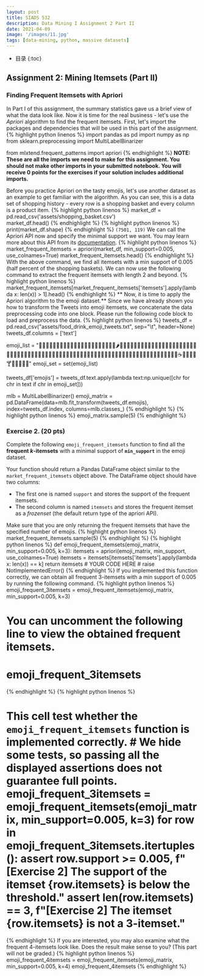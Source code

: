 ```yaml
---
layout: post
title: SIADS 532 
description: Data Mining I Assignment 2 Part II
date: 2021-04-09
image: '/images/11.jpg'
tags: [data-mining, python, massive datasets]
---
```

* 目录
{:toc}

## Assignment 2: Mining Itemsets (Part II)

### Finding Frequent Itemsets with Apriori

In Part I of this assignment, the summary statistics gave us a brief view of what the data look like. Now it is time for the real business - let's use the  _Apriori_  algorithm to find the frequent itemsets. First, let's import the packages and dependencies that will be used in this part of the assignment.
{% highlight python linenos %}
import pandas as pd
import numpy as np
from sklearn.preprocessing import MultiLabelBinarizer

from mlxtend.frequent_patterns import apriori
{% endhighlight %}
**NOTE: These are all the imports we need to make for this assignment. You should not make other imports in your submitted notebook. You will receive 0 points for the exercises if your solution includes additional imports.**

Before you practice Apriori on the tasty emojis, let's use another dataset as an example to get familiar with the algorithm. As you can see, this is a data set of shopping history - every row is a shopping basket and every column is a product item.
{% highlight python linenos %}
market_df  =  pd.read_csv('assets/shopping_basket.csv')  
market_df.head()
{% endhighlight %}
{% highlight python linenos %}
print(market_df.shape)
{% endhighlight %}
`(7501, 119)`
We can call the Apriori API now and specify the minimal support we want. You may learn more about this API from its  [documentation](http://rasbt.github.io/mlxtend/user_guide/frequent_patterns/apriori/).
{% highlight python linenos %}
market_frequent_itemsets  =  apriori(market_df,  min_support=0.005,  use_colnames=True)  market_frequent_itemsets.head()
{% endhighlight %}
With the above command, we find all itemsets with a min support of 0.005 (half percent of the shopping baskets). We can now use the following command to extract the frequent itemsets with length 2 and beyond.
{% highlight python linenos %}
market_frequent_itemsets[market_frequent_itemsets['itemsets'].apply(lambda x: len(x)) > 1].head()
{% endhighlight %}
** Now, it is time to apply the Apriori algorithm to the emoji dataset.**
Since we have already shown you how to transform the Tweets into emoji itemsets, we concatenate the data preprocessing code into one block. Please run the following code block to load and preprocess the data.
{% highlight python linenos %}
tweets_df = pd.read_csv("assets/food_drink_emoji_tweets.txt", sep="\t", header=None)
tweets_df.columns = ['text']

emoji_list = "🍇🍈🍉🍊🍋🍌🍍🥭🍎🍏🍐🍑🍒🍓🥝🍅🥥🥑🍆🥔🥕🌽🌶🥒🥬🥦🍄🥜🌰🍞🥐🥖🥨🥯🥞🧀🍖🍗🥩🥓🍔🍟🍕🌭🥪🌮🌯🥙🥚🍳🥘🍲🥣🥗🍿🧂🥫🍱🍘🍙🍚🍛🍜🍝🍠🍢🍣🍤🍥🥮🍡🥟🥠🥡🦀🦞🦐🦑🍦🍧🍨🍩🍪🎂🍰🧁🥧🍫🍬🍭🍮🍯🍼🥛☕🍵🍶🍾🍷🍸🍹🍺🍻🥂🥃"
emoji_set = set(emoji_list)

tweets_df['emojis'] = tweets_df.text.apply(lambda text:np.unique([chr for chr in text if chr in emoji_set]))

mlb = MultiLabelBinarizer()
emoji_matrix = pd.DataFrame(data=mlb.fit_transform(tweets_df.emojis), index=tweets_df.index, columns=mlb.classes_)
{% endhighlight %}
{% highlight python linenos %}
emoji_matrix.sample(5)
{% endhighlight %}

### Exercise 2. (20 pts)
Complete the following  `emoji_frequent_itemsets`  function to find all the  **frequent  _k_-itemsets**  with a minimal support of  **`min_support`**  in the emoji dataset.

Your function should return a Pandas DataFrame object similar to the  `market_frequent_itemsets`  object above. The DataFrame object should have two columns:

-   The first one is named  `support`  and stores the support of the frequent itemsets.
-   The second column is named  `itemsets`  and stores the frequent itemset as a  _frozenset_  (the default return type of the apriori API).

Make sure that you are only returning the frequent itemsets that have the specified number of emojis.
{% highlight python linenos %}
market_frequent_itemsets.sample(5)
{% endhighlight %}
{% highlight python linenos %}
def emoji_frequent_itemsets(emoji_matrix, min_support=0.005, k=3):
    itemsets = apriori(emoji_matrix, min_support, use_colnames=True)
    itemsets = itemsets[itemsets['itemsets'].apply(lambda x: len(x)) == k]
    return itemsets
    # YOUR CODE HERE
    # raise NotImplementedError()
{% endhighlight %}
If you implemented this function correctly, we can obtain all frequent 3-itemsets with a min support of 0.005 by running the following command.
{% highlight python linenos %}
emoji_frequent_3itemsets = emoji_frequent_itemsets(emoji_matrix, min_support=0.005, k=3)
# You can uncomment the following line to view the obtained frequent itemsets.
# emoji_frequent_3itemsets
{% endhighlight %}
{% highlight python linenos %}
  
# This cell test whether the `emoji_frequent_itemsets` function is implemented correctly.  # We hide some tests, so passing all the displayed assertions does not guarantee full points.  emoji_frequent_3itemsets  =  emoji_frequent_itemsets(emoji_matrix,  min_support=0.005,  k=3)  for  row  in  emoji_frequent_3itemsets.itertuples():  assert  row.support  >=  0.005,  f"[Exercise 2] The support of the itemset {row.itemsets} is below the threshold."  assert  len(row.itemsets)  ==  3,  f"[Exercise 2] The itemset {row.itemsets} is not a 3-itemset."
{% endhighlight %}
If you are interested, you may also examine what the frequent 4-itemsets look like. Does the result make sense to you? (This part will not be graded.)
{% highlight python linenos %}
emoji_frequent_4itemsets = emoji_frequent_itemsets(emoji_matrix, min_support=0.005, k=4)
emoji_frequent_4itemsets
{% endhighlight %}
